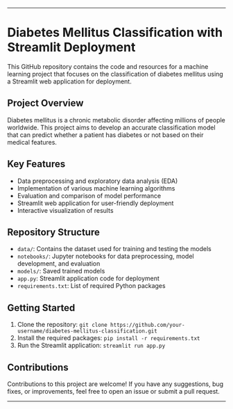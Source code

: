 
---

# Diabetes Mellitus Classification with Streamlit Deployment

This GitHub repository contains the code and resources for a machine learning project that focuses on the classification of diabetes mellitus using a Streamlit web application for deployment.

## Project Overview

Diabetes mellitus is a chronic metabolic disorder affecting millions of people worldwide. This project aims to develop an accurate classification model that can predict whether a patient has diabetes or not based on their medical features.

## Key Features

- Data preprocessing and exploratory data analysis (EDA)
- Implementation of various machine learning algorithms
- Evaluation and comparison of model performance
- Streamlit web application for user-friendly deployment
- Interactive visualization of results

## Repository Structure

- `data/`: Contains the dataset used for training and testing the models
- `notebooks/`: Jupyter notebooks for data preprocessing, model development, and evaluation
- `models/`: Saved trained models
- `app.py`: Streamlit application code for deployment
- `requirements.txt`: List of required Python packages

## Getting Started

1. Clone the repository: `git clone https://github.com/your-username/diabetes-mellitus-classification.git`
2. Install the required packages: `pip install -r requirements.txt`
3. Run the Streamlit application: `streamlit run app.py`

## Contributions

Contributions to this project are welcome! If you have any suggestions, bug fixes, or improvements, feel free to open an issue or submit a pull request.

---

